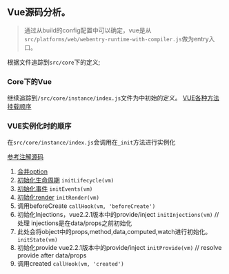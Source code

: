 ## Vue源码分析。
> 通过从build的config配置中可以确定，vue是从`src/platforms/web/webentry-runtime-with-compiler.js`做为entry入口。

根据文件追踪到`src/core`下的定义;

### Core下的Vue
继续追踪到`/src/core/instance/index.js`文件为中初始的定义。
[VUE各种方法挂载顺序](/VueCore/core/instance/index.js)

### VUE实例化时的顺序
在`src/core/instance/index.js`会调用在`_init`方法进行实例化

[参考注解源码](/VueCore/core/instance/init.js)
1. [合并option](/Vue/mergeOptions.md)
2. [初始化生命周期](/Vue/initLifecycle.md)
`initLifecycle(vm)`
3. [初始化事件](/Vue/initEvents.md)
`initEvents(vm)`
4. [初始化render](/Vue/initRender.md)
`initRender(vm)`
5. 调用beforeCreate
`callHook(vm, 'beforeCreate')`
6. 初始化Injections，vue2.2.1版本中的provide/inject
`initInjections(vm)` // 处理 injections是在data/props之前初始化
7. 此处会将object中的props,method,data,computed,watch进行初始化。
`initState(vm)`
8. 初始化provide vue2.2.1版本中的provide/inject
`initProvide(vm)` // resolve provide after data/props
9. 调用created
`callHook(vm, 'created')`


